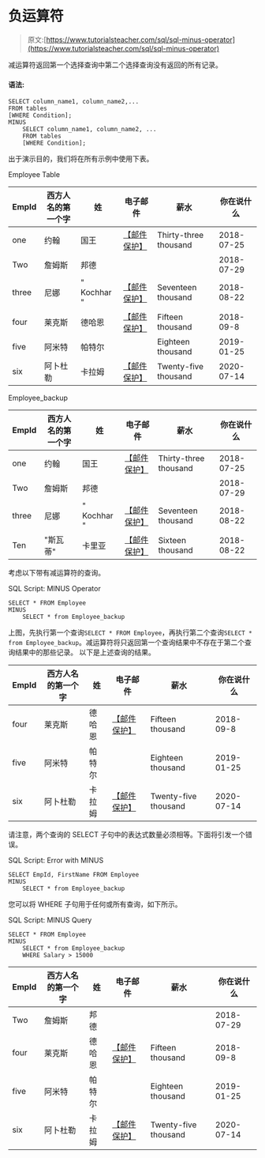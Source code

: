 # 负运算符

> 原文:[https://www.tutorialsteacher.com/sql/sql-minus-operator](https://www.tutorialsteacher.com/sql/sql-minus-operator)

减运算符返回第一个选择查询中第二个选择查询没有返回的所有记录。

#### 语法:

```
SELECT column_name1, column_name2,...
FROM tables
[WHERE Condition];
MINUS
    SELECT column_name1, column_name2, ...
    FROM tables
    [WHERE Condition]; 
```

出于演示目的，我们将在所有示例中使用下表。

Employee Table

| EmpId | 西方人名的第一个字 | 姓 | 电子邮件 | 薪水 | 你在说什么 |
| --- | --- | --- | --- | --- | --- |
| one | 约翰 | 国王 | [【邮件保护】](/cdn-cgi/l/email-protection) | Thirty-three thousand | 2018-07-25 |
| Two | 詹姆斯 | 邦德 |  |  | 2018-07-29 |
| three | 尼娜 | " Kochhar " | [【邮件保护】](/cdn-cgi/l/email-protection) | Seventeen thousand | 2018-08-22 |
| four | 莱克斯 | 德哈恩 | [【邮件保护】](/cdn-cgi/l/email-protection) | Fifteen thousand | 2018-09-8 |
| five | 阿米特 | 帕特尔 |  | Eighteen thousand | 2019-01-25 |
| six | 阿卜杜勒 | 卡拉姆 | [【邮件保护】](/cdn-cgi/l/email-protection) | Twenty-five thousand | 2020-07-14 |

Employee_backup

| EmpId | 西方人名的第一个字 | 姓 | 电子邮件 | 薪水 | 你在说什么 |
| --- | --- | --- | --- | --- | --- |
| one | 约翰 | 国王 | [【邮件保护】](/cdn-cgi/l/email-protection) | Thirty-three thousand | 2018-07-25 |
| Two | 詹姆斯 | 邦德 |  |  | 2018-07-29 |
| three | 尼娜 | " Kochhar " | [【邮件保护】](/cdn-cgi/l/email-protection) | Seventeen thousand | 2018-08-22 |
| Ten | "斯瓦蒂" | 卡里亚 | [【邮件保护】](/cdn-cgi/l/email-protection) | Sixteen thousand | 2018-08-22 |

考虑以下带有减运算符的查询。

SQL Script: MINUS Operator 

```
SELECT * FROM Employee
MINUS
    SELECT * from Employee_backup 
```

上图，先执行第一个查询`SELECT * FROM Employee`，再执行第二个查询`SELECT * from Employee_backup`。减运算符将只返回第一个查询结果中不存在于第二个查询结果中的那些记录。 以下是上述查询的结果。

| EmpId | 西方人名的第一个字 | 姓 | 电子邮件 | 薪水 | 你在说什么 |
| --- | --- | --- | --- | --- | --- |
| four | 莱克斯 | 德哈恩 | [【邮件保护】](/cdn-cgi/l/email-protection) | Fifteen thousand | 2018-09-8 |
| five | 阿米特 | 帕特尔 |  | Eighteen thousand | 2019-01-25 |
| six | 阿卜杜勒 | 卡拉姆 | [【邮件保护】](/cdn-cgi/l/email-protection) | Twenty-five thousand | 2020-07-14 |

请注意，两个查询的 SELECT 子句中的表达式数量必须相等。下面将引发一个错误。

SQL Script: Error with MINUS 

```
SELECT EmpId, FirstName FROM Employee
MINUS
    SELECT * from Employee_backup 
```

您可以将 WHERE 子句用于任何或所有查询，如下所示。

SQL Script: MINUS Query 

```
SELECT * FROM Employee
MINUS
    SELECT * from Employee_backup
    WHERE Salary > 15000 
```

| EmpId | 西方人名的第一个字 | 姓 | 电子邮件 | 薪水 | 你在说什么 |
| --- | --- | --- | --- | --- | --- |
| Two | 詹姆斯 | 邦德 |  |  | 2018-07-29 |
| four | 莱克斯 | 德哈恩 | [【邮件保护】](/cdn-cgi/l/email-protection) | Fifteen thousand | 2018-09-8 |
| five | 阿米特 | 帕特尔 |  | Eighteen thousand | 2019-01-25 |
| six | 阿卜杜勒 | 卡拉姆 | [【邮件保护】](/cdn-cgi/l/email-protection) | Twenty-five thousand | 2020-07-14 |***